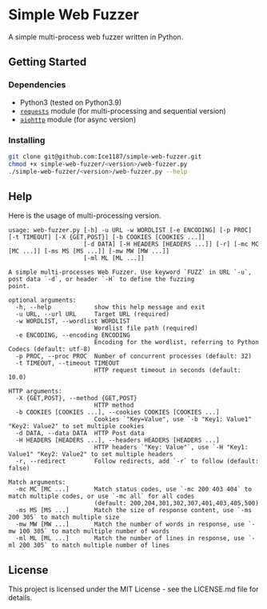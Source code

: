 # Simple Web Fuzzer
A simple multi-process web fuzzer written in Python.

## Getting Started

### Dependencies

- Python3 (tested on Python3.9)
- [`requests`](https://requests.readthedocs.io/en/latest/) module (for multi-processing and sequential version)
- [`aiohttp`](https://docs.aiohttp.org/en/stable/) module (for async version)

### Installing

```bash
git clone git@github.com:Ice1187/simple-web-fuzzer.git
chmod +x simple-web-fuzzer/<version>/web-fuzzer.py
./simple-web-fuzzer/<version>/web-fuzzer.py --help
```

## Help

Here is the usage of multi-processing version.

```
usage: web-fuzzer.py [-h] -u URL -w WORDLIST [-e ENCODING] [-p PROC] [-t TIMEOUT] [-X {GET,POST}] [-b COOKIES [COOKIES ...]]
                     [-d DATA] [-H HEADERS [HEADERS ...]] [-r] [-mc MC [MC ...]] [-ms MS [MS ...]] [-mw MW [MW ...]]
                     [-ml ML [ML ...]]

A simple multi-processes Web Fuzzer. Use keyword `FUZZ` in URL `-u`, post data `-d`, or header `-H` to define the fuzzing
point.

optional arguments:
  -h, --help            show this help message and exit
  -u URL, --url URL     Target URL (required)
  -w WORDLIST, --wordlist WORDLIST
                        Wordlist file path (required)
  -e ENCODING, --encoding ENCODING
                        Encoding for the wordlist, referring to Python Codecs (default: utf-8)
  -p PROC, --proc PROC  Number of concurrent processes (default: 32)
  -t TIMEOUT, --timeout TIMEOUT
                        HTTP request timeout in seconds (default: 10.0)

HTTP arguments:
  -X {GET,POST}, --method {GET,POST}
                        HTTP method
  -b COOKIES [COOKIES ...], --cookies COOKIES [COOKIES ...]
                        Cookies `"Key=Value", use `-b "Key1: Value1" "Key2: Value2" to set multiple cookies
  -d DATA, --data DATA  HTTP Post data
  -H HEADERS [HEADERS ...], --headers HEADERS [HEADERS ...]
                        HTTP headers `"Key: Value"`, use `-H "Key1: Value1" "Key2: Value2" to set multiple headers
  -r, --redirect        Follow redirects, add `-r` to follow (default: false)

Match arguments:
  -mc MC [MC ...]       Match status codes, use `-mc 200 403 404` to match multiple codes, or use `-mc all` for all codes
                        (default: 200,204,301,302,307,401,403,405,500)
  -ms MS [MS ...]       Match the size of response content, use `-ms 200 305` to match multiple size
  -mw MW [MW ...]       Match the number of words in response, use `-mw 100 305` to match multiple number of words
  -ml ML [ML ...]       Match the number of lines in response, use `-ml 200 305` to match multiple number of lines
```

## License

This project is licensed under the MIT License - see the LICENSE.md file for details.
